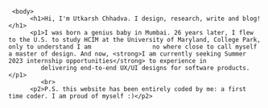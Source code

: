 <link href="style.css" rel="stylesheet">
<html>
     <head>
          <title>Utkarsh Chhadva | Website Portfolio</title>
     </head>
     
     <body>
          <h1>Hi, I'm Utkarsh Chhadva. I design, research, write and blog!</h1>
          <p1>I was born a genius baby in Mumbai. 26 years later, I flew to the U.S. to study HCIM at the University of Maryland, College Park, only to understand I am                 no where close to call myself a master of design. And now, <strong>I am currently seeking Summer 2023 internship opportunities</strong> to experience in   
             delivering end-to-end UX/UI designs for software products.</p1>
             <br>
          <p2>P.S. this website has been entirely coded by me: a first time coder. I am proud of myself :)</p2>
          
